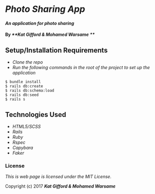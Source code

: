 # _Photo Sharing App_

#### _An application for photo sharing_

#### By _**Kat Gifford & Mohamed Warsame **_

## Setup/Installation Requirements

* _Clone the repo_
* _Run the following commands in the root of the project to set up the application_
```
$ bundle install
$ rails db:create
$ rails db:schema:load
$ rails db:seed
$ rails s
```

## Technologies Used

* _HTML5/SCSS_
* _Rails_
* _Ruby_
* _Rspec_
* _Capybara_
* _Faker_

<!-- ## View
_landing page:_
![]() -->

### License

*This is web page is licensed under the MIT License.*

Copyright (c) 2017 **_Kat Gifford & Mohamed Warsame_**
